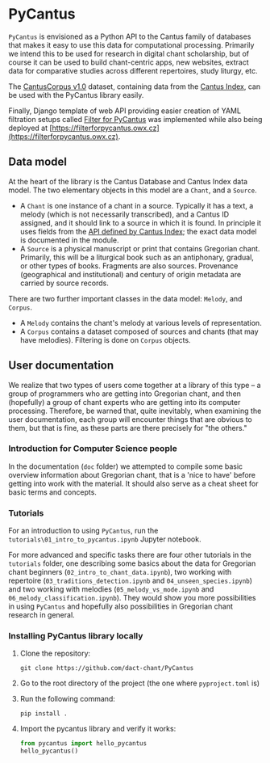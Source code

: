 # PyCantus
`PyCantus` is envisioned as a Python API to the Cantus family of databases that makes it easy to use this data for computational processing. Primarily we intend this to be used for research in digital chant scholarship, but of course it can be used to build chant-centric apps, new websites, extract data for comparative studies across different repertoires, study liturgy, etc.  
  
The [CantusCorpus v1.0](https://github.com/DvorakovaA/CantusCorpus) dataset, containing data from the [Cantus Index](https://cantusindex.org/), can be used with the PyCantus library easily.

Finally, Django template of web API providing easier creation of YAML filtration setups called [Filter for PyCantus](https://github.com/DvorakovaA/filterforpycantus) was implemented  while also being deployed at [https://filterforpycantus.owx.cz](https://filterforpycantus.owx.cz).

## Data model

At the heart of the library is the Cantus Database and Cantus Index data model. The two elementary objects in this model are a `Chant`, and a `Source`.

* A `Chant` is one instance of a chant in a source. Typically it has a text, a melody (which is not necessarily transcribed), and a Cantus ID assigned, and it should link to a source in which it is found. In principle it uses fields from the [API defined by Cantus Index](https://github.com/dact-chant/cantus-index/blob/main/README.md); the exact data model is documented in the module.
* A `Source` is a physical manuscript or print that contains Gregorian chant. Primarily, this will be a liturgical book such as an antiphonary, gradual, or other types of books. Fragments are also sources. Provenance (geographical and institutional) and century of origin metadata are carried by source records.

There are two further important classes in the data model: `Melody`, and `Corpus`.

* A `Melody` contains the chant's melody at various levels of representation.
* A `Corpus` contains a dataset composed of sources and chants (that may have melodies). Filtering is done on `Corpus` objects.

## User documentation

We realize that two types of users come together at a library of this type – a group of programmers who are getting into Gregorian chant, and then (hopefully) a group of chant experts who are getting into its computer processing. Therefore, be warned that, quite inevitably, when examining the user documentation, each group will encounter things that are obvious to them, but that is fine, as these parts are there precisely for "the others."

### Introduction for Computer Science people
In the documentation (`doc` folder) we attempted to compile some basic overview information about Gregorian chant, that is a 'nice to have' before getting into work with the material. It should also serve as a cheat sheet for basic terms and concepts.


### Tutorials

For an introduction to using `PyCantus`, run the `tutorials\01_intro_to_pycantus.ipynb` Jupyter notebook.  
  
For more advanced and specific tasks there are four other tutorials in the `tutorials` folder, one describing some basics about the data for Gregorian chant beginners (`02_intro_to_chant_data.ipynb`), two working with repertoire (`03_traditions_detection.ipynb` and `04_unseen_species.ipynb`) and two working with melodies (`05_melody_vs_mode.ipynb` and `06_melody_classification.ipynb`). They would show you
more possibilities in using `PyCantus` and hopefully also possibilities in Gregorian chant research in general.


### Installing PyCantus library locally

1. Clone the repository:
    
    ```git clone https://github.com/dact-chant/PyCantus```
   
2. Go to the root directory of the project (the one where `pyproject.toml` is)
3. Run the following command:

    ```pip install .```
   
4. Import the pycantus library and verify it works:

    ```python
    from pycantus import hello_pycantus
    hello_pycantus()
    ```
